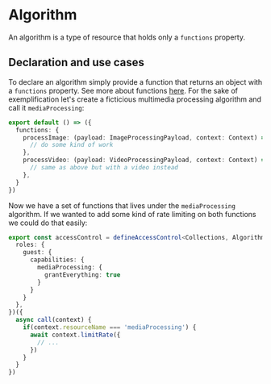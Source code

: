 # Algorithm

An algorithm is a type of resource that holds only a `functions` property.

## Declaration and use cases

To declare an algorithm simply provide a function that returns an object with a `functions` property. See more about functions [here](). For the sake of exemplification let's create a ficticious multimedia processing algorithm and call it `mediaProcessing`:

```typescript
export default () => ({
  functions: {
    processImage: (payload: ImageProcessingPayload, context: Context) => {
      // do some kind of work
    },
    processVideo: (payload: VideoProcessingPayload, context: Context) => {
      // same as above but with a video instead
    },
  }
})
```

Now we have a set of functions that lives under the `mediaProcessing` algorithm. If we wanted to add some kind of rate limiting on both functions we could do that easily:

```typescript
export const accessControl = defineAccessControl<Collections, Algorithms>()({
  roles: {
    guest: {
      capabilities: {
        mediaProcessing: {
          grantEverything: true
        }
      }
    }
  },
})({
  async call(context) {
    if(context.resourceName === 'mediaProcessing') {
      await context.limitRate({
        // ...
      })
    }
  }
})
```
